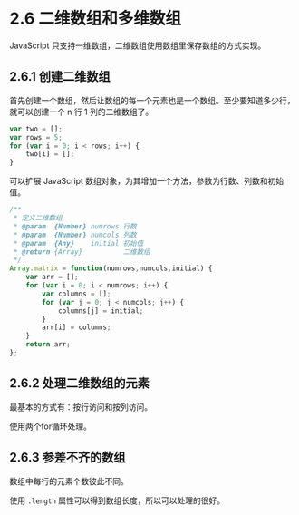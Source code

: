 # 2.6 二维数组和多维数组

JavaScript 只支持一维数组，二维数组使用数组里保存数组的方式实现。

## 2.6.1 创建二维数组

首先创建一个数组，然后让数组的每一个元素也是一个数组。至少要知道多少行，就可以创建一个 n 行 1 列的二维数组了。

```js
var two = [];
var rows = 5;
for (var i = 0; i < rows; i++) {
    two[i] = [];
}
```

可以扩展 JavaScript 数组对象，为其增加一个方法，参数为行数、列数和初始值。

```js
/**
 * 定义二维数组
 * @param  {Number} numrows 行数
 * @param  {Number} numcols 列数
 * @param  {Any}    initial 初始值
 * @return {Array}          二维数组
 */
Array.matrix = function(numrows,numcols,initial) {
    var arr = [];
    for (var i = 0; i < numrows; i++) {
        var columns = [];
        for (var j = 0; j < numcols; j++) {
            columns[j] = initial;
        }
        arr[i] = columns;
    }
    return arr;
};
```

## 2.6.2 处理二维数组的元素

最基本的方式有：按行访问和按列访问。

使用两个for循环处理。

## 2.6.3 参差不齐的数组

数组中每行的元素个数彼此不同。

使用 `.length` 属性可以得到数组长度，所以可以处理的很好。
